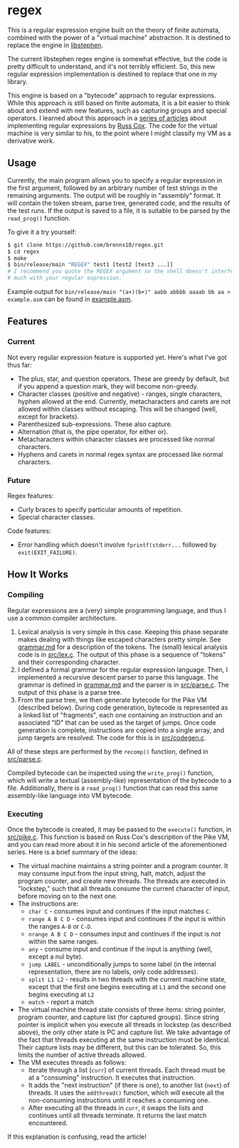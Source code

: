 regex
=====

This is a regular expression engine built on the theory of finite automata,
combined with the power of a "virtual machine" abstraction.  It is destined to
replace the engine in [libstephen](https://github.com/brenns10/libstephen).

The current libstephen regex engine is somewhat effective, but the code is
pretty difficult to understand, and it's not terribly efficient.  So, this new
regular expression implementation is destined to replace that one in my
library.

This engine is based on a "bytecode" approach to regular expressions.  While
this approach is still based on finite automata, it is a bit easier to think
about and extend with new features, such as capturing groups and special
operators.  I learned about this approach in a [series of articles][re] about
implementing regular expressions by [Russ Cox][rsc].  The code for the virtual
machine is very similar to his, to the point where I might classify my VM as a
derivative work.

Usage
-----

Currently, the main program allows you to specify a regular expression in the
first argument, followed by an arbitrary number of test strings in the remaining
arguments.  The output will be roughly in "assembly" format.  It will contain
the token stream, parse tree, generated code, and the results of the test runs.
If the output is saved to a file, it is suitable to be parsed by the
`read_prog()` function.

To give it a try yourself:

```bash
$ git clone https://github.com/brenns10/regex.git
$ cd regex
$ make
$ bin/release/main "REGEX" test1 [test2 [test3 ...]]
# I recommend you quote the REGEX argument so the shell doesn't interfere too
# much with your regular expression.
```

Example output for `bin/release/main "(a+)(b+)" aabb abbbb aaaab bb aa >
example.asm` can be found in [example.asm][eg].

[re]: https://swtch.com/~rsc/regexp/
[rsc]: https://swtch.com/~rsc/
[gram]: grammar.md
[lex]: src/lex.c
[parse]: src/parse.c
[codegen]: src/codegen.c
[pike]: src/pike.c
[eg]: example.asm

Features
--------

### Current

Not every regular expression feature is supported yet.  Here's what I've got
thus far:
- The plus, star, and question operators.  These are greedy by default, but if
  you append a question mark, they will become non-greedy.
- Character classes (positive and negative) - ranges, single characters, hyphen
  allowed at the end.  Currently, metacharacters and carets are not allowed
  within classes without escaping.  This will be changed (well, except for
  brackets).
- Parenthesized sub-expressions.  These also capture.
- Alternation (that is, the pipe operator, for either or).
- Metacharacters within character classes are processed like normal characters.
- Hyphens and carets in normal regex syntax are processed like normal
  characters.

### Future

Regex features:

- Curly braces to specify particular amounts of repetition.
- Special character classes.

Code features:

- Error handling which doesn't involve `fprintf(stderr...` followed by
  `exit(EXIT_FAILURE)`.

How It Works
------------

### Compiling

Regular expressions are a (very) simple programming language, and thus I use a
common compiler architecture.

1. Lexical analysis is very simple in this case.  Keeping this phase separate
   makes dealing with things like escaped characters pretty simple.  See
   [grammar.md][gram] for a description of the tokens.  The (small) lexical
   analysis code is in [src/lex.c][lex].  The output of this phase is a sequence
   of "tokens" and their corresponding character.
2. I defined a formal grammar for the regular expression language.  Then, I
   implemented a recursive descent parser to parse this language.  The grammar
   is defined in [grammar.md][gram] and the parser is in [src/parse.c][parse].
   The output of this phase is a parse tree.
3. From the parse tree, we then generate bytecode for the Pike VM (described
   below).  During code generation, bytecode is represented as a linked list of
   "fragments", each one containing an instruction and an associated "ID" that
   can be used as the target of jumps.  Once code generation is complete,
   instructions are copied into a single array, and jump targets are resolved.
   The code for this is in [src/codegen.c][codegen].

All of these steps are performed by the `recomp()` function, defined in
[src/parse.c][parse].

Compiled bytecode can be inspected using the `write_prog()` function, which will
write a textual (assembly-like) representation of the bytecode to a file.
Additionally, there is a `read_prog()` function that can read this same
assembly-like language into VM bytecode.

### Executing

Once the bytecode is created, it may be passed to the `execute()` function, in
[src/pike.c][pike].  This function is based on Russ Cox's description of the Pike
VM, and you can read more about it in his second article of the aforementioned
series.  Here is a brief summary of the ideas:

- The virtual machine maintains a string pointer and a program counter.  It may
  consume input from the input string, halt, match, adjust the program counter,
  and create new threads.  The threads are executed in "lockstep," such that all
  threads consume the current character of input, before moving on to the next
  one.
- The instructions are:
  - `char C` - consumes input and continues if the input matches `C`.
  - `range A B C D` - consumes input and continues if the input is within the
    ranges `A-B` or `C-D`.
  - `nrange A B C D` - consumes input and continues if the input is *not* within
    the same ranges.
  - `any` - consume input and continue if the input is anything (well, except a
    nul byte).
  - `jump LABEL` - unconditionally jumps to some label (in the internal
    representation, there are no labels, only code addresses).
  - `split L1 L2` - results in two threads with the current machine state,
    except that the first one begins executing at `L1` and the second one begins
    executing at `L2`
  - `match` - report a match
- The virtual machine thread state consists of three items: string pointer,
  program counter, and capture list (for captured groups).  Since string pointer
  is implicit when you execute all threads in lockstep (as described above), the
  only other state is PC and capture list.  We take advantage of the fact that
  threads executing at the same instruction must be identical.  Their capture
  lists may be different, but this can be tolerated.  So, this limits the number
  of active threads allowed.
- The VM executes threads as follows:
    - Iterate through a list (`curr`) of current threads.  Each thread must be
      at a "consuming" instruction.  It executes that instruction.
    - It adds the "next instruction" (if there is one), to another list (`next`)
      of threads.  It uses the `addthread()` function, which will execute all
      the non-consuming instructions until it reaches a consuming one.
    - After executing all the threads in `curr`, it swaps the lists and
      continues until all threads terminate.  It returns the last match
      encountered.

If this explanation is confusing, read the article!
